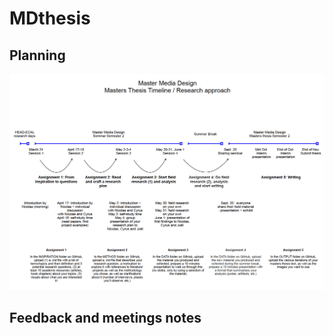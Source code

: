 # MDthesis

## Planning

<img src="./images/planning.png"
     alt="planning"
     style="float: center;" />

## Feedback and meetings notes
